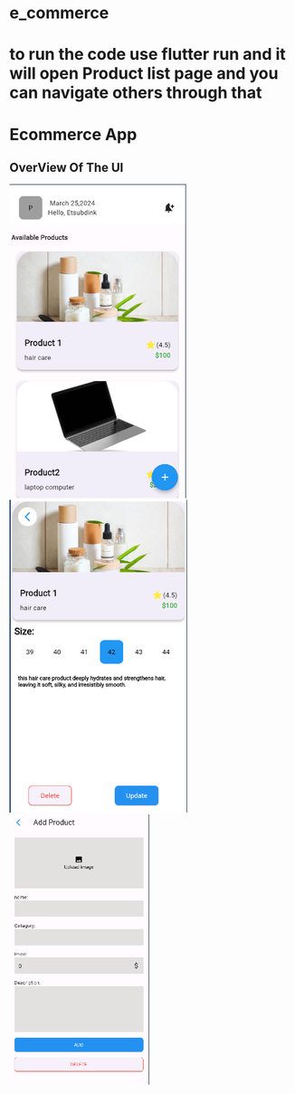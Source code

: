# e_commerce

# to run the code use flutter run and it will open Product list page and you can navigate others through that 
# Ecommerce App


## OverView Of The UI

![Home Page](ScreenShots/home.png?raw=true "ui that shows home page ")
![Detail page](ScreenShots/detail.png?raw=true "ui that show product detail")
![product form }](ScreenShots/form.png?raw=true "ui fo rthe form to be filled")